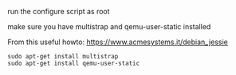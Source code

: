 run the configure script as root

make sure you have multistrap and qemu-user-static installed

From this useful howto:
https://www.acmesystems.it/debian_jessie
```
sudo apt-get install multistrap
sudo apt-get install qemu-user-static
```

